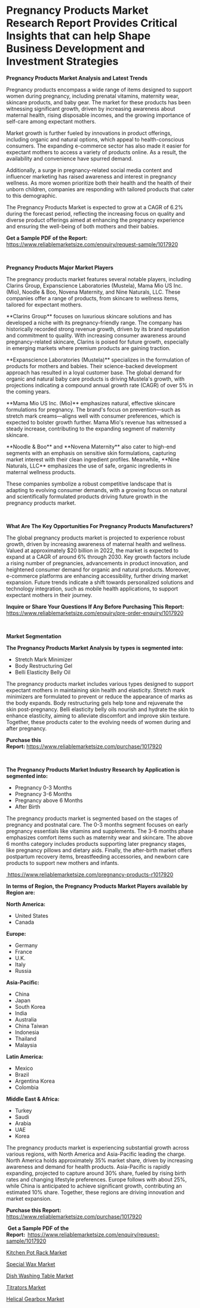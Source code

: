<p><h1>Pregnancy Products Market Research Report Provides Critical Insights that can help Shape Business Development and Investment Strategies</h1></p><p><strong>Pregnancy Products Market Analysis and Latest Trends</strong></p>
<p><p>Pregnancy products encompass a wide range of items designed to support women during pregnancy, including prenatal vitamins, maternity wear, skincare products, and baby gear. The market for these products has been witnessing significant growth, driven by increasing awareness about maternal health, rising disposable incomes, and the growing importance of self-care among expectant mothers.</p><p>Market growth is further fueled by innovations in product offerings, including organic and natural options, which appeal to health-conscious consumers. The expanding e-commerce sector has also made it easier for expectant mothers to access a variety of products online. As a result, the availability and convenience have spurred demand.</p><p>Additionally, a surge in pregnancy-related social media content and influencer marketing has raised awareness and interest in pregnancy wellness. As more women prioritize both their health and the health of their unborn children, companies are responding with tailored products that cater to this demographic.</p><p>The Pregnancy Products Market is expected to grow at a CAGR of 6.2% during the forecast period, reflecting the increasing focus on quality and diverse product offerings aimed at enhancing the pregnancy experience and ensuring the well-being of both mothers and their babies.</p></p>
<p><strong>Get a Sample PDF of the Report:&nbsp;</strong> <a href="https://www.reliablemarketsize.com/enquiry/request-sample/1017920">https://www.reliablemarketsize.com/enquiry/request-sample/1017920</a></p>
<p>&nbsp;</p>
<p><strong>Pregnancy Products Major Market Players</strong></p>
<p><p>The pregnancy products market features several notable players, including Clarins Group, Expanscience Laboratories (Mustela), Mama Mio US Inc. (Mio), Noodle & Boo, Novena Maternity, and Nine Naturals, LLC. These companies offer a range of products, from skincare to wellness items, tailored for expectant mothers.</p><p>**Clarins Group** focuses on luxurious skincare solutions and has developed a niche with its pregnancy-friendly range. The company has historically recorded strong revenue growth, driven by its brand reputation and commitment to quality. With increasing consumer awareness around pregnancy-related skincare, Clarins is poised for future growth, especially in emerging markets where premium products are gaining traction.</p><p>**Expanscience Laboratories (Mustela)** specializes in the formulation of products for mothers and babies. Their science-backed development approach has resulted in a loyal customer base. The global demand for organic and natural baby care products is driving Mustela's growth, with projections indicating a compound annual growth rate (CAGR) of over 5% in the coming years. </p><p>**Mama Mio US Inc. (Mio)** emphasizes natural, effective skincare formulations for pregnancy. The brand's focus on prevention—such as stretch mark creams—aligns well with consumer preferences, which is expected to bolster growth further. Mama Mio's revenue has witnessed a steady increase, contributing to the expanding segment of maternity skincare.</p><p>**Noodle & Boo** and **Novena Maternity** also cater to high-end segments with an emphasis on sensitive skin formulations, capturing market interest with their clean ingredient profiles. Meanwhile, **Nine Naturals, LLC** emphasizes the use of safe, organic ingredients in maternal wellness products. </p><p>These companies symbolize a robust competitive landscape that is adapting to evolving consumer demands, with a growing focus on natural and scientifically formulated products driving future growth in the pregnancy products market.</p></p>
<p>&nbsp;</p>
<p><strong>What Are The Key Opportunities For Pregnancy Products Manufacturers?</strong></p>
<p><p>The global pregnancy products market is projected to experience robust growth, driven by increasing awareness of maternal health and wellness. Valued at approximately $20 billion in 2022, the market is expected to expand at a CAGR of around 6% through 2030. Key growth factors include a rising number of pregnancies, advancements in product innovation, and heightened consumer demand for organic and natural products. Moreover, e-commerce platforms are enhancing accessibility, further driving market expansion. Future trends indicate a shift towards personalized solutions and technology integration, such as mobile health applications, to support expectant mothers in their journey.</p></p>
<p><strong>Inquire or Share Your Questions If Any Before Purchasing This Report:</strong> <a href="https://www.reliablemarketsize.com/enquiry/pre-order-enquiry/1017920">https://www.reliablemarketsize.com/enquiry/pre-order-enquiry/1017920</a></p>
<p>&nbsp;</p>
<p><strong>Market Segmentation</strong></p>
<p><strong>The Pregnancy Products Market Analysis by types is segmented into:</strong></p>
<p><ul><li>Stretch Mark Minimizer</li><li>Body Restructuring Gel</li><li>Belli Elasticity Belly Oil</li></ul></p>
<p><p>The pregnancy products market includes various types designed to support expectant mothers in maintaining skin health and elasticity. Stretch mark minimizers are formulated to prevent or reduce the appearance of marks as the body expands. Body restructuring gels help tone and rejuvenate the skin post-pregnancy. Belli elasticity belly oils nourish and hydrate the skin to enhance elasticity, aiming to alleviate discomfort and improve skin texture. Together, these products cater to the evolving needs of women during and after pregnancy.</p></p>
<p><strong>Purchase this Report:&nbsp;</strong><a href="https://www.reliablemarketsize.com/purchase/1017920">https://www.reliablemarketsize.com/purchase/1017920</a></p>
<p>&nbsp;</p>
<p><strong>The Pregnancy Products Market Industry Research by Application is segmented into:</strong></p>
<p><ul><li>Pregnancy 0-3 Months</li><li>Pregnancy 3-6 Months</li><li>Pregnancy above 6 Months</li><li>After Birth</li></ul></p>
<p><p>The pregnancy products market is segmented based on the stages of pregnancy and postnatal care. The 0-3 months segment focuses on early pregnancy essentials like vitamins and supplements. The 3-6 months phase emphasizes comfort items such as maternity wear and skincare. The above 6 months category includes products supporting later pregnancy stages, like pregnancy pillows and dietary aids. Finally, the after-birth market offers postpartum recovery items, breastfeeding accessories, and newborn care products to support new mothers and infants.</p></p>
<p><a href="https://www.reliablemarketsize.com/pregnancy-products-r1017920">&nbsp;https://www.reliablemarketsize.com/pregnancy-products-r1017920</a></p>
<p><strong>In terms of Region, the Pregnancy Products Market Players available by Region are:</strong></p>
<p>
    <p> <strong> North America: </strong>
        <ul>
            <li>United States</li>
            <li>Canada</li>
        </ul>
        </p> 
    <p> <strong> Europe: </strong>
        <ul>
            <li>Germany</li>
            <li>France</li>
            <li>U.K.</li>
            <li>Italy</li>
            <li>Russia</li>
        </ul>
        </p> 
    <p> <strong> Asia-Pacific: </strong>
        <ul>
            <li>China</li>
            <li>Japan</li>
            <li>South Korea</li>
            <li>India</li>
            <li>Australia</li>
            <li>China Taiwan</li>
            <li>Indonesia</li>
            <li>Thailand</li>
            <li>Malaysia</li>
        </ul>
        </p> 
    <p> <strong> Latin America: </strong>
        <ul>
            <li>Mexico</li>
            <li>Brazil</li>
            <li>Argentina Korea</li>
            <li>Colombia</li>
        </ul>
        </p> 
    <p> <strong> Middle East & Africa: </strong>
        <ul>
            <li>Turkey</li>
            <li>Saudi</li>
            <li>Arabia</li>
            <li>UAE</li>
            <li>Korea</li>
        </ul>
    </p>
    </p>
<p><p>The pregnancy products market is experiencing substantial growth across various regions, with North America and Asia-Pacific leading the charge. North America holds approximately 35% market share, driven by increasing awareness and demand for health products. Asia-Pacific is rapidly expanding, projected to capture around 30% share, fueled by rising birth rates and changing lifestyle preferences. Europe follows with about 25%, while China is anticipated to achieve significant growth, contributing an estimated 10% share. Together, these regions are driving innovation and market expansion.</p></p>
<p><strong>Purchase this Report: </strong><a href="https://www.reliablemarketsize.com/purchase/1017920">https://www.reliablemarketsize.com/purchase/1017920</a></p>
<p>&nbsp;<strong>Get a Sample PDF of the Report:&nbsp;&nbsp;</strong><a href="https://www.reliablemarketsize.com/enquiry/request-sample/1017920">https://www.reliablemarketsize.com/enquiry/request-sample/1017920</a></p>
<p><strong></strong></p>
<p><p><a href="https://www.linkedin.com/pulse/global-kitchen-pot-rack-market-size-expected-experience-cagr-idzge?trackingId=JTlQrAkiSGuALlPJ5KFWrg%3D%3D">Kitchen Pot Rack Market</a></p><p><a href="https://issuu.com/reportprime-2/docs/special-wax-market-size-2030.pptx_354c3cd3ee9386">Special Wax Market</a></p><p><a href="https://www.linkedin.com/pulse/market-insights-global-dish-washing-table-forecast-innovation-ubeze?trackingId=P%2FyqdeBUS7C71BTO8HxW6A%3D%3D">Dish Washing Table Market</a></p><p><a href="https://medium.com/@priscillaalexist47/charting-the-future-comprehensive-analysis-of-the-global-titrators-market-2024-2031-cdc8fac2fa98">Titrators Market</a></p><p><a href="https://medium.com/@priscillaalexist47/the-growth-of-the-helical-gearbox-market-has-been-significant-driven-by-various-critical-factors-298fbe0e487a">Helical Gearbox Market</a></p></p>